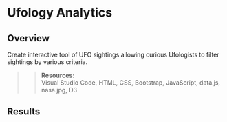 # Ufology Analytics

## Overview

Create interactive tool of UFO sightings allowing curious Ufologists to filter sightings by various criteria.

>> **Resources:**\
>> Visual Studio Code, HTML, CSS, Bootstrap, JavaScript, data.js, nasa.jpg, D3

## Results

